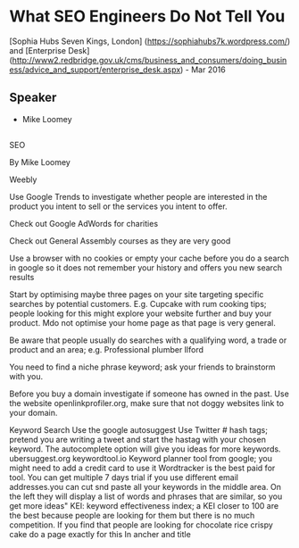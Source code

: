 
# What SEO Engineers Do Not Tell You

[Sophia Hubs Seven Kings, London] (https://sophiahubs7k.wordpress.com/) and [Enterprise Desk] (http://www2.redbridge.gov.uk/cms/business_and_consumers/doing_business/advice_and_support/enterprise_desk.aspx) -  Mar 2016

## Speaker
* Mike Loomey

## 

SEO

By Mike Loomey

Weebly

Use Google Trends to investigate whether people are interested in the product you intent to sell or the services you intent to offer.

Check out Google AdWords for charities

Check out General Assembly courses as they are very good

Use a browser with no cookies or empty your cache before you do a search in google so it does not remember your history and offers you new search results

Start by optimising maybe three pages on your site targeting specific searches by potential customers.  E.g. Cupcake with rum cooking tips; people looking for this might explore your website further and buy your product. Mdo not optimise your home page as that page is very general.

Be aware that people usually do searches with a qualifying word, a trade or product and an area; e.g. Professional plumber Ilford

You need to find a niche phrase keyword; ask your friends to brainstorm with you.

Before you buy a domain investigate if someone has owned in the past.  Use the website openlinkprofiler.org, make sure that not doggy websites link to your domain.

Keyword Search
Use the google autosuggest
Use Twitter # hash tags; pretend you are writing a tweet and start the hastag with your chosen keyword. The autocomplete option will give you ideas for more keywords.
ubersuggest.org
keywordtool.io
Keyword planner tool from google; you might need to add a credit card to use it
Wordtracker is the best paid for tool.  You can get multiple 7 days trial if you use different email addresses.you can cut snd paste all your keywords in the middle area. On the left they will display a list of words and phrases that are similar, so you get more ideas" KEI: keyword effectiveness index; a KEI closer to 100 are the best because people are looking for them but there is no much competition.
If you find that people are looking for chocolate rice crispy cake do a page exactly for this
In ancher <a> and title <title> means IAAT
Search for your chosen words, e.g.  cannibal cupcake is a model so do not use this phrase if you are selling cupcakes as people doing this search will be mostly looking for the model

In an Excel page have the following columns
Your chosen keywords: column with all your keywords
Web page 1: the name of a page you are optimising, write here the keywords you will be using for this page. Copy and paste them here from the column Your chosen keywords.
Web page 2: as above
Web page 3: as above
Now for each web page chose the best 2-3 keywords. For each page you are trying to get people searching for different things 

Wait for 4-6 weeks to review thw results after optimising a page
In the google analytics tracker put your IP address so it does not record your own visits


Google sandbox: for new websites google might show you up the organic rank very quickly 






